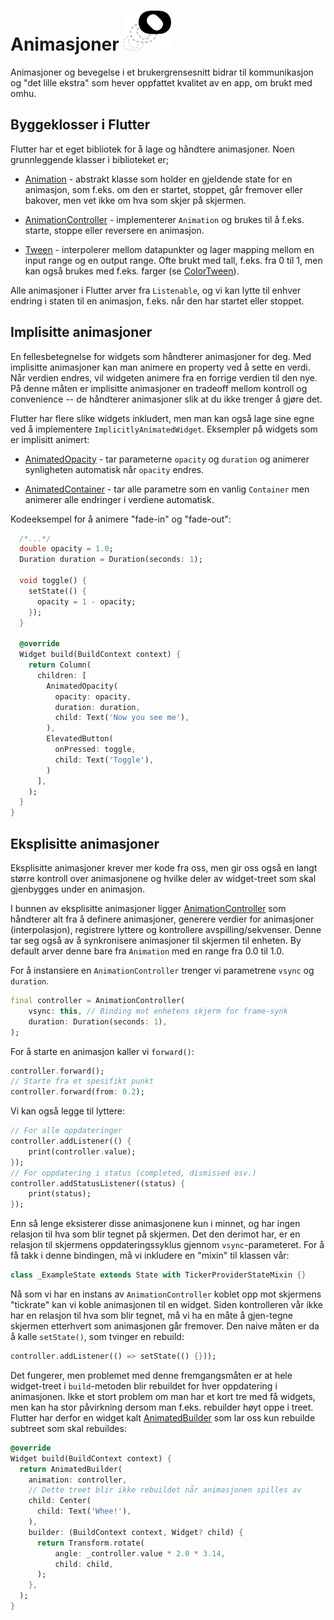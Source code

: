 # Animasjoner <img src="presentation/assets/icon/foreground.svg" height="64px"/>

Animasjoner og bevegelse i et brukergrensesnitt bidrar til kommunikasjon og "det lille ekstra" som hever oppfattet kvalitet av en app, om brukt med omhu.

## Byggeklosser i Flutter

Flutter har et eget bibliotek for å lage og håndtere animasjoner. Noen grunnleggende klasser i biblioteket er;

- [Animation](https://api.flutter.dev/flutter/animation/Animation-class.html) - abstrakt klasse som holder en gjeldende state for en animasjon, som f.eks. om den er startet, stoppet, går fremover eller bakover, men vet ikke om hva som skjer på skjermen.

- [AnimationController](https://api.flutter.dev/flutter/animation/AnimationController-class.html) - implementerer `Animation` og brukes til å f.eks. starte, stoppe eller reversere en animasjon.

- [Tween](https://api.flutter.dev/flutter/animation/Tween-class.html) - interpolerer mellom datapunkter og lager mapping mellom en input range og en output range. Ofte brukt med tall, f.eks. fra 0 til 1, men kan også brukes med f.eks. farger (se [ColorTween](https://api.flutter.dev/flutter/animation/ColorTween-class.html)).

Alle animasjoner i Flutter arver fra `Listenable`, og vi kan lytte til enhver endring i staten til en animasjon, f.eks. når den har startet eller stoppet.

## Implisitte animasjoner

En fellesbetegnelse for widgets som håndterer animasjoner for deg. Med implisitte animasjoner kan man animere en property ved å sette en verdi. Når verdien endres, vil widgeten animere fra en forrige verdien til den nye. På denne måten er implisitte animasjoner en tradeoff mellom kontroll og convenience -- de håndterer animasjoner slik at du ikke trenger å gjøre det.

Flutter har flere slike widgets inkludert, men man kan også lage sine egne ved å implementere `ImplicitlyAnimatedWidget`. Eksempler på widgets som er implisitt animert:

- [AnimatedOpacity](https://api.flutter.dev/flutter/widgets/AnimatedOpacity-class.html) - tar parameterne `opacity` og `duration` og animerer synligheten automatisk når `opacity` endres.

- [AnimatedContainer](https://api.flutter.dev/flutter/widgets/AnimatedContainer-class.html) - tar alle parametre som en vanlig `Container` men animerer alle endringer i verdiene automatisk.

Kodeeksempel for å animere "fade-in" og "fade-out":

```dart
  /*...*/
  double opacity = 1.0;
  Duration duration = Duration(seconds: 1);

  void toggle() {
    setState(() {
      opacity = 1 - opacity;
    });
  }

  @override
  Widget build(BuildContext context) {
    return Column(
      children: [
        AnimatedOpacity(
          opacity: opacity,
          duration: duration,
          child: Text('Now you see me'),
        ),
        ElevatedButton(
          onPressed: toggle,
          child: Text('Toggle'),
        )
      ],
    );
  }
}
```

## Eksplisitte animasjoner

Eksplisitte animasjoner krever mer kode fra oss, men gir oss også en langt større kontroll over animasjonene og hvilke deler av widget-treet som skal gjenbygges under en animasjon.

I bunnen av eksplisitte animasjoner ligger [AnimationController](https://api.flutter.dev/flutter/animation/AnimationController-class.html) som håndterer alt fra å definere animasjoner, generere verdier for animasjoner (interpolasjon), registrere lyttere og kontrollere avspilling/sekvenser. Denne tar seg også av å synkronisere animasjoner til skjermen til enheten. By default arver denne bare fra `Animation` med en range fra 0.0 til 1.0.

For å instansiere en `AnimationController` trenger vi parametrene `vsync` og `duration`.

```dart
final controller = AnimationController(
    vsync: this, // Binding mot enhetens skjerm for frame-synk
    duration: Duration(seconds: 1),
);
```

For å starte en animasjon kaller vi `forward()`:

```dart
controller.forward();
// Starte fra et spesifikt punkt
controller.forward(from: 0.2);
```

Vi kan også legge til lyttere:

```dart
// For alle oppdateringer
controller.addListener(() {
    print(controller.value);
});
// For oppdatering i status (completed, dismissed osv.)
controller.addStatusListener((status) {
    print(status);
});
```

Enn så lenge eksisterer disse animasjonene kun i minnet, og har ingen relasjon til hva som blir tegnet på skjermen. Det den derimot har, er en relasjon til skjermens oppdateringssyklus gjennom `vsync`-parameteret. For å få takk i denne bindingen, må vi inkludere en "mixin" til klassen vår:

```dart
class _ExampleState extends State with TickerProviderStateMixin {}
```

Nå som vi har en instans av `AnimationController` koblet opp mot skjermens "tickrate" kan vi koble animasjonen til en widget. Siden kontrolleren vår ikke har en relasjon til hva som blir tegnet, må vi ha en måte å gjen-tegne skjermen etterhvert som animasjonen går fremover. Den naive måten er da å kalle `setState()`, som tvinger en rebuild:

```dart
controller.addListener(() => setState(() {}));
```

Det fungerer, men problemet med denne fremgangsmåten er at hele widget-treet i `build`-metoden blir rebuildet for hver oppdatering i animasjonen. Ikke et stort problem om man har et kort tre med få widgets, men kan ha stor påvirkning dersom man f.eks. rebuilder høyt oppe i treet. Flutter har derfor en widget kalt [AnimatedBuilder](https://api.flutter.dev/flutter/widgets/AnimatedBuilder-class.html) som lar oss kun rebuilde subtreet som skal rebuildes:

```dart
@override
Widget build(BuildContext context) {
  return AnimatedBuilder(
    animation: controller,
    // Dette treet blir ikke rebuildet når animasjonen spilles av
    child: Center(
      child: Text('Whee!'),
    ),
    builder: (BuildContext context, Widget? child) {
      return Transform.rotate(
          angle: _controller.value * 2.0 * 3.14,
          child: child,
      );
    },
  );
}
```
